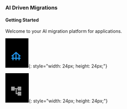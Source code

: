 

### AI Driven Migrations

#### Getting Started

Welcome to your AI migration platform for applications.

![Icon](./images/icons/home.png){: style="width: 24px; height: 24px;"}

![Icon](./images/icons/account.png){: style="width: 24px; height: 24px;"}